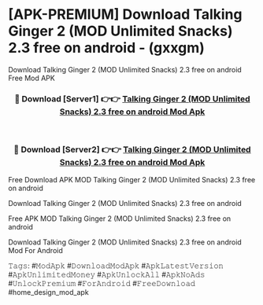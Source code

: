 # [APK-PREMIUM] Download Talking Ginger 2 (MOD Unlimited Snacks) 2.3 free on android - (gxxgm)
Download Talking Ginger 2 (MOD Unlimited Snacks) 2.3 free on android Free Mod APK

<div align="center">
<h3>🔴 Download [Server1] 👉👉 <a href="https://apk-comot.site?title=Talking_Ginger_2_(MOD_Unlimited_Snacks)_2.3_free_on_android">Talking Ginger 2 (MOD Unlimited Snacks) 2.3 free on android Mod Apk</a></h3><br>

<h3>🔴 Download [Server2] 👉👉 <a href="https://apk-comot.site?title=Talking_Ginger_2_(MOD_Unlimited_Snacks)_2.3_free_on_android">Talking Ginger 2 (MOD Unlimited Snacks) 2.3 free on android Mod Apk</a></h3>
</div>


Free Download APK MOD Talking Ginger 2 (MOD Unlimited Snacks) 2.3 free on android

Download Talking Ginger 2 (MOD Unlimited Snacks) 2.3 free on android 

Free APK MOD Talking Ginger 2 (MOD Unlimited Snacks) 2.3 free on android 

Download Talking Ginger 2 (MOD Unlimited Snacks) 2.3 free on android Mod For Android

𝚃𝚊𝚐𝚜: #𝙼𝚘𝚍𝙰𝚙𝚔 #𝙳𝚘𝚠𝚗𝚕𝚘𝚊𝚍𝙼𝚘𝚍𝙰𝚙𝚔 #𝙰𝚙𝚔𝙻𝚊𝚝𝚎𝚜𝚝𝚅𝚎𝚛𝚜𝚒𝚘𝚗 #𝙰𝚙𝚔𝚄𝚗𝚕𝚒𝚖𝚒𝚝𝚎𝚍𝙼𝚘𝚗𝚎𝚢 #𝙰𝚙𝚔𝚄𝚗𝚕𝚘𝚌𝚔𝙰𝚕𝚕 #𝙰𝚙𝚔𝙽𝚘𝙰𝚍𝚜 #𝚄𝚗𝚕𝚘𝚌𝚔𝙿𝚛𝚎𝚖𝚒𝚞𝚖 #𝙵𝚘𝚛𝙰𝚗𝚍𝚛𝚘𝚒𝚍 #𝙵𝚛𝚎𝚎𝙳𝚘𝚠𝚗𝚕𝚘𝚊𝚍 #home_design_mod_apk